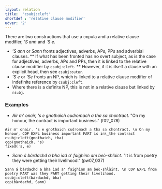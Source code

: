 ```yaml
---
layout: relation
title:  'csubj:cleft'
shortdef : 'relative clause modifier'
udver: '2'
---
```


There are two constructions that use a copula and a relative clause modifier, _'S ann_ and _'S e_.

* _'S ann_ or _Sann_ fronts adjectives, adverbs, APs, PPs and adverbial clauses.
** If what has been fronted has no overt subject, as is the case for adjectives, adverbs, APs and PPs, then it is linked to the relative clause modifier by `csubj:cleft`.
** However, if it is itself a clause with an explicit head, then see `csubj:outer`.
* _'S e_ or _'Se_ fronts an NP, which is linked to a relative clause modifier of indefinite reference by `csubj:cleft`.
* Where there is a definite NP, this is not in a relative clause but linked by `nsubj`.

### Examples

* _Air m' onair, 's e gnothaich cudromach a tha sa chontract._ "On my honour, the contract is important business." (f02\_078)

~~~ sdparse
Air m' onair, 's e gnothaich cudromach a tha sa chontract. \n On my honour, COP EXPL business important PART is in\_the contract
csubj:cleft(gnothaich, tha)
cop(gnothaich, 's)
fixed('s, e)
~~~

* _Sann á bàrdachd a bha iad a' faighinn am beò-shlàint._ "It is from poetry they were getting their livelihood." (pw07\_037)

~~~ sdparse
Sann á bàrdachd a bha iad a' faighinn am beò-shlàint. \n COP EXPL from poetry PART was they PART getting their livelihood.
csubj:cleft(bàrdachd, bha)
cop(bàrdachd, Sann)
~~~
<!-- Interlanguage links updated Ne 5. května 2024, 18:21:02 CEST -->
